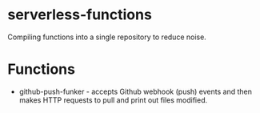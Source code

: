 # serverless-functions
Compiling functions into a single repository to reduce noise.


Functions
=========

* github-push-funker - accepts Github webhook (push) events and then makes HTTP requests to pull and print out files modified.



